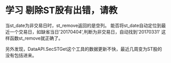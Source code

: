 # 学习 剔除ST股有出错，请教

当st_date为非交易日时，st_remove返回的是空列。
能否将st_date自动定位到最近一个交易日，如缺省当日'20170404',判断为非交易日，自动找到'20170331'
这样函数st_remove就正确了。

另外发现，DataAPI.SecSTGet这个工具的数据更新不快，最近几周变为ST股的没有包括进来。